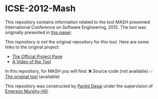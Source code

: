 # ICSE-2012-Mash
This repository contains information related to the tool MASH presented International Conference on Software Engineering, 2012. The tool was originally presented in [this paper](http://dl.acm.org/citation.cfm?id=2337425).

This repository _is not_ the original repository for this tool. Here are some links to the original project:
* [The Official Project Page](http://www.lta.disco.unimib.it/tools/mash/doku.php?id=Mash)
* [A Video of the Tool](https://www.youtube.com/watch?v=F8r-Ke_GWwg)

In this repository, for MASH you will find:
:x: Source code (not available)
:white_check_mark: [The original tool](http://www.lta.disco.unimib.it/tools/mash/doku.php?id=Mash) (available)

This repository was constructed by [Pankti Desai](https://github.com/panktidesai) under the supervision of [Emerson Murphy-Hill](https://github.com/CaptainEmerson).
